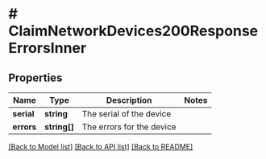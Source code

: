 # # ClaimNetworkDevices200ResponseErrorsInner

## Properties

Name | Type | Description | Notes
------------ | ------------- | ------------- | -------------
**serial** | **string** | The serial of the device |
**errors** | **string[]** | The errors for the device |

[[Back to Model list]](../../README.md#models) [[Back to API list]](../../README.md#endpoints) [[Back to README]](../../README.md)
